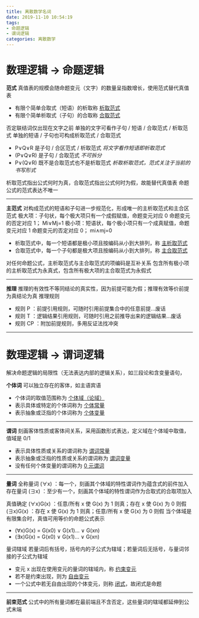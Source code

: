 ```yaml
---
title: 离散数学名词
date: 2019-11-10 10:54:19
tags:
- 命题逻辑
- 谓词逻辑
categories: 离散数学
---
```

# 数理逻辑 -> 命题逻辑
**范式**
真值表的规模会随命题变元（文字）的数量呈指数增长，使用范式替代真值表
- 有限个简单合取式（短语）的析取称 <u>析取范式</u>
- 有限个简单析取式（子句）的合取称 <u>合取范式</u>

否定联结词仅出现在文字之前
单独的文字可看作子句 / 短语 / 合取范式 / 析取范式
单独的短语 / 子句也可构成析取范式 / 合取范式
- P∨Q∨R 是子句 / 合区范式 / 析取范式 *将文字看作短语即析取范式*
- (P∨Q∨R) 是子句 / 合取范式 *不可拆分*
- P∨(Q∨R) 既不是合取范式也不是析取范式 *析取析取范式，范式关注于当前的书写形式*

析取范式指出公式何时为真，合取范式指出公式何时为假，故能替代真值表
命题公式的范式表达不唯一

-------------

**主范式** 
对构成范式的短语和子句进一步规范化，形成唯一的主析取范式和主合区范式
极大项：子句状，每个极大项只有一个成假赋值，命题变元对应 0 命题变元的否定对应 1； Mi∨Mj=1
极小项：短语状，每个极小项只有一个成真赋值，命题变元对应 1 命题变元的否定对应 0； mi∧mj=0
- 析取范式中，每一个短语都是极小项且按编码从小到大排列，称 <u>主析取范式</u>
- 合取范式中，每一个子句都是极大项且按编码从小到大排列，称 <u>主合取范式</u>

对任何命题公式，主析取范式与主合取范式的项编码是互补关系
包含所有极小项的主析取范式为永真式，包含所有极大项的主合取范式为永假式

-----------

**推理**
推理的有效性不等同结论的真实性，因为前提可能为假；推理有效等价前提为真结论为真
推理规则
- 规则 P ：前提引用规则，可随时引用前提集合中的任意前提...废话
- 规则 T ：逻辑结果引用规则，可随时引用之前推导出来的逻辑结果...废话
- 规则 CP ：附加前提规则，多用反证法找冲突

--------
# 数理逻辑 -> 谓词逻辑
解决命题逻辑的局限性（无法表达内部的逻辑关系），如三段论和含变量语句，

**个体词**
可以独立存在的客体，如主语宾语
- 个体词的取值范围称为 <u>个体域（论域）</u>
- 表示具体或特定的个体词称为 <u>个体常量</u>
- 表示抽象或泛指的个体词称为 <u>个体变量</u>

--------

**谓词**
刻画客体性质或客体间关系，采用函数形式表达，定义域在个体域中取值，值域是 0/1
- 表示具体性质或关系的谓词称为 <u>谓词常量</u>
- 表示抽象或泛指的性质或关系的谓词称为 <u>谓词变量</u>
- 没有任何个体变量的谓词称为 <u>0 元谓词</u>

-------

**量词**
全称量词 (∀x) ：每一个，刻画其个体域的特性谓词作为蕴含式的前件加入
存在量词 (∃x) ：至少有一个，刻画其个体域的特性谓词作为合取式的合取项加入

真值确定
(∀x)G(x) ：任意/所有 x 使 G(x) 为 1 则真；存在 x 使 G(x) 为 0 则假
(∃x)G(x) ：存在 x 使 G(x) 为 1 则真；任意/所有 x 使 G(x) 为 0 则假
当个体域是有限集合时，真值可用等价的命题公式表示
 - (∀x)G(x) = G(x0) ∨ G(x1)... ∨ G(xn)
 - (∃x)G(x) = G(x0) ∨ G(x1)... ∨ G(xn)

量词辖域
若量词后有括号，括号内的子公式为辖域；若量词后无括号，与量词邻接的子公式为辖域
- 变元 x 出现在使用变元的量词的辖域内，称 <u>约束变元</u>
- 若不是约束出现，则为 <u>自由变元</u>
- 一个公式中若无自由出现的个体变元，则称 <u>闭式</u>，故闭式是命题

-------------

**前束范式**
公式中的所有量词都在最前端且不含否定，这些量词的辖域都延伸到公式末端

